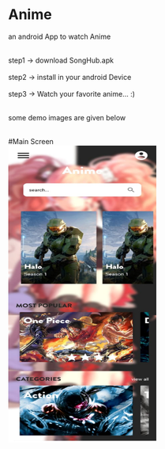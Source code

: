 # Anime
 an android App to watch Anime

<br>step1 -> download SongHub.apk <br/>
<br>step2 -> install in your android Device <br/>
<br>step3 -> Watch your favorite anime... :) <br/>

<br>some demo images are given below<br/>

<br>#Main Screen<br/>
<img src="https://github.com/Shivanshsinghfrosty/Anime/blob/main/image/main.jpeg" width="300" height="600" />


